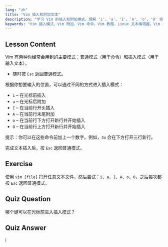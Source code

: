 ```yaml
---
lang: "zh"
title: "Vim 插入和附加文本"
description: "学习 Vim 的插入和附加模式。理解 'i'、'a'、'I'、'A'、'o'、'O' 命令，以实现高效的文本编辑。立即提升你的 Vim 技能！"
keywords: "Vim 插入模式，Vim 附加，Vim 命令，Vim 教程，Linux 文本编辑器，Vim 初学者，Vim 指南，Vim 'i' 'a'"
---
```


## Lesson Content

Vim 有两种你经常会用到的主要模式：普通模式（用于命令）和插入模式（用于输入文本）。

- 随时按 `Esc` 返回普通模式。

根据你想要输入的位置，可以通过不同的方式进入插入模式：

- `i` – 在光标前插入
- `a` – 在光标后附加
- `I` – 在当前行开头插入
- `A` – 在当前行末尾附加
- `o` – 在当前行下方打开新行并开始插入
- `O` – 在当前行上方打开新行并开始插入

提示：你可以在这些命令前加上一个数字。例如，`3o` 会在下方打开三行新行。

完成文本插入后，按 `Esc` 返回普通模式。

## Exercise

使用 `vim [file]` 打开任意文本文件，然后尝试：`i`、`a`、`I`、`A`、`o`、`O`，之后每次都按 `Esc` 返回普通模式。

## Quiz Question

哪个键可以在光标前进入插入模式？

## Quiz Answer

i
